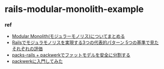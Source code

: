 # rails-modular-monolith-example

### ref
- [Modular Monolith(モジュラーモノリス)についてまとめる](https://r-kaga.com/blog/what-is-modular-monolith)
- [Railsでモジュラモノリスを実現する3つの代表的パターン 5つの基準で見たそれぞれの評価](https://logmi.jp/tech/articles/329825)
- [packs-rails + packwerkでファットモデルを安全に分割する](https://zenn.dev/lincwell_inc/articles/rearchitecture_using_packwerk)
- [packwerkに入門してみた](https://zenn.dev/stmn_inc/articles/67f584ca002d4a)